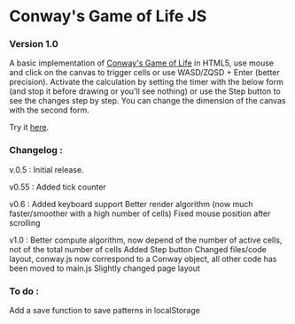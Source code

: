 # Conway's Game of Life JS
### Version 1.0

A basic implementation of [Conway's Game of Life](//en.wikipedia.org/wiki/Conway's_Game_of_Life) in HTML5, use mouse and click on the canvas to trigger cells or use WASD/ZQSD + Enter (better precision). Activate the calculation by setting the timer with the below form (and stop it before drawing or you'll see nothing) or use the Step button to see the changes step by step. You can change the dimension of the canvas with the second form. 

Try it [here](//yho.neocities.org/conway.html).


### Changelog :

v.0.5 :
Initial release.

v0.55 :
Added tick counter

v0.6 : 
Added keyboard support
Better render algorithm (now much faster/smoother with a high number of cells)
Fixed mouse position after scrolling

v1.0 :
Better compute algorithm, now depend of the number of active cells, not of the total number of cells
Added Step button
Changed files/code layout, conway.js now correspond to a Conway object, all other code has been moved to main.js
Slightly changed page layout

### To do :

Add a save function to save patterns in localStorage
